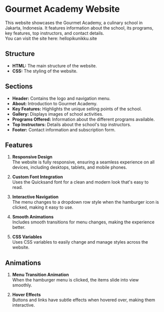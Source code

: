 # Gourmet Academy Website

This website showcases the Gourmet Academy, a culinary school in Jakarta, Indonesia. It features information about the school, its programs, key features, top instructors, and contact details.<br>
You can visit the site here: hellopikunikku.site

## Structure

- **HTML:** The main structure of the website.
- **CSS:** The styling of the website.

## Sections

- **Header:** Contains the logo and navigation menu.
- **About:** Introduction to Gourmet Academy.
- **Key Features:** Highlights the unique selling points of the school.
- **Gallery:** Displays images of school activities.
- **Programs Offered:** Information about the different programs available.
- **Top Instructors:** Details about the school's top instructors.
- **Footer:** Contact information and subscription form.

## Features

1. **Responsive Design**<br>
   The website is fully responsive, ensuring a seamless experience on all devices, including desktops, tablets, and mobile phones.

2. **Custom Font Integration**<br>
   Uses the Quicksand font for a clean and modern look that's easy to read.

3. **Interactive Navigation**<br>
   The menu changes to a dropdown row style when the hamburger icon is clicked, making it easy to use.

4. **Smooth Animations**<br>
   Includes smooth transitions for menu changes, making the experience better.

5. **CSS Variables**<br>
   Uses CSS variables to easily change and manage styles across the website.

## Animations

1. **Menu Transition Animation**<br>
   When the hamburger menu is clicked, the items slide into view smoothly.

2. **Hover Effects**<br>
   Buttons and links have subtle effects when hovered over, making them interactive.
